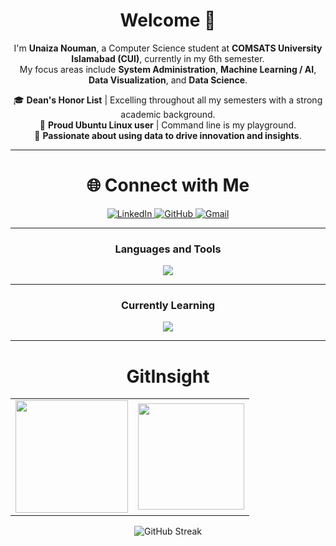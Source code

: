 <h1 align="center">Welcome 👋</h1>

<p align="center">
  I'm <strong>Unaiza Nouman</strong>, a Computer Science student at <strong>COMSATS University Islamabad (CUI)</strong>, currently in my 6th semester.<br>
  My focus areas include <strong>System Administration</strong>, <strong>Machine Learning / AI</strong>, <strong>Data Visualization</strong>, and <strong>Data Science</strong>.
</p>

<p align="center">
  🎓 <strong>Dean's Honor List</strong> | Excelling throughout all my semesters with a strong academic background.<br>
  🐧 <strong>Proud Ubuntu Linux user</strong> | Command line is my playground.<br>
  🚀 <strong>Passionate about using data to drive innovation and insights</strong>.
</p>

<hr>

<h1 align="center">🌐 Connect with Me</h1>

<div align="center">
  <a href="https://linkedin.com/in/unaiza-nouman-633a2928b" target="_blank">
    <img alt="LinkedIn" src="https://img.shields.io/badge/LinkedIn-%230077B5.svg?style=for-the-badge&logo=linkedin&logoColor=white" />
  </a>
  <a href="https://github.com/unaizanouman" target="_blank">
    <img alt="GitHub" src="https://img.shields.io/badge/GitHub-%23121011.svg?style=for-the-badge&logo=github&logoColor=white" />
  </a>
  <a href="mailto:unaizaray@gmail.com">
    <img alt="Gmail" src="https://img.shields.io/badge/Gmail-D14836?style=for-the-badge&logo=gmail&logoColor=white" />
  </a>
</div>

<hr>

<h3 align="center">Languages and Tools</h3>

<p align="center">
  <img src="https://skillicons.dev/icons?i=python,tensorflow,pytorch,cpp,html,css,js,react,nodejs,mongodb,mysql,latex,git,github,c,java,bash,vscode,linux,azure" />
</p>

<hr>

<h3 align="center">Currently Learning</h3>

<p align="center">
  <img src="https://skillicons.dev/icons?i=kubernetes,opencv,aws,docker" />
</p>

<hr>

<h1 align="center">GitInsight</h1>

<table align="center">
  <tr>
    <td>
      <img height="180px" src="https://github-readme-stats.vercel.app/api?username=unaizanouman&show_icons=true&theme=dark" />
    </td>
    <td>
      <img height="170px" src="https://github-readme-stats.vercel.app/api/top-langs/?username=unaizanouman&layout=compact&theme=dark" />
    </td>
  </tr>
</table>

<div align="center">
  <img src="https://github-readme-streak-stats.herokuapp.com/?user=unaizanouman&layout=compact&theme=dark" alt="GitHub Streak" />
</div>
